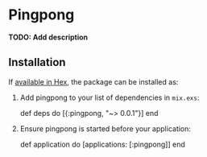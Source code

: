 # Pingpong

**TODO: Add description**

## Installation

If [available in Hex](https://hex.pm/docs/publish), the package can be installed as:

  1. Add pingpong to your list of dependencies in `mix.exs`:

        def deps do
          [{:pingpong, "~> 0.0.1"}]
        end

  2. Ensure pingpong is started before your application:

        def application do
          [applications: [:pingpong]]
        end

